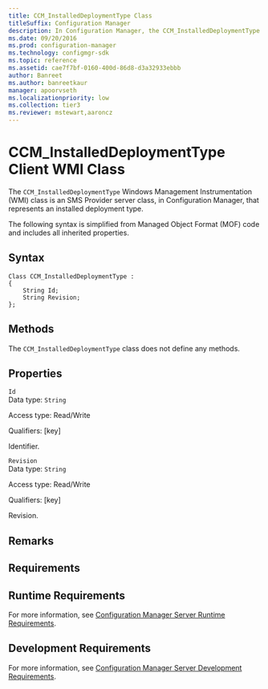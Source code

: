 ```yaml
---
title: CCM_InstalledDeploymentType Class
titleSuffix: Configuration Manager
description: In Configuration Manager, the CCM_InstalledDeploymentType Windows Management Instrumentation class is an SMS Provider server class that represents an installed deployment type.
ms.date: 09/20/2016
ms.prod: configuration-manager
ms.technology: configmgr-sdk
ms.topic: reference
ms.assetid: cae7f7bf-0160-400d-86d8-d3a32933ebbb
author: Banreet
ms.author: banreetkaur
manager: apoorvseth
ms.localizationpriority: low
ms.collection: tier3
ms.reviewer: mstewart,aaroncz 
---
```

# CCM_InstalledDeploymentType Client WMI Class
The `CCM_InstalledDeploymentType` Windows Management Instrumentation (WMI) class is an SMS Provider server class, in Configuration Manager, that represents an installed deployment type.   

 The following syntax is simplified from Managed Object Format (MOF) code and includes all inherited properties.  

## Syntax  

```  
Class CCM_InstalledDeploymentType :    
{  
    String Id;  
    String Revision;  
};  
```  

## Methods  
 The `CCM_InstalledDeploymentType` class does not define any methods.  

## Properties  
 `Id`  
 Data type: `String`  

 Access type: Read/Write  

 Qualifiers: [key]  

 Identifier.    

 `Revision`  
 Data type: `String`  

 Access type: Read/Write  

 Qualifiers: [key]  

 Revision.    

## Remarks  

## Requirements  

## Runtime Requirements  
 For more information, see [Configuration Manager Server Runtime Requirements](../../../../../develop/core/reqs/server-runtime-requirements.md).  

## Development Requirements  
 For more information, see [Configuration Manager Server Development Requirements](../../../../../develop/core/reqs/server-development-requirements.md).
